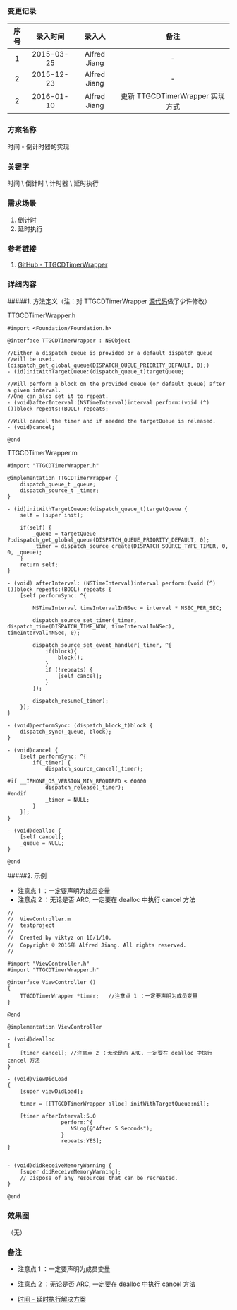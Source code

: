 ### 变更记录

| 序号 | 录入时间 | 录入人 | 备注 |
|:--------:|:--------:|:--------:|:--------:|
| 1 | 2015-03-25 | Alfred Jiang | - |
| 2 | 2015-12-23 | Alfred Jiang | - |
| 2 | 2016-01-10 | Alfred Jiang | 更新 TTGCDTimerWrapper 实现方式 |

### 方案名称

时间 - 倒计时器的实现

### 关键字

时间 \ 倒计时 \ 计时器 \ 延时执行

### 需求场景

1. 倒计时
2. 延时执行

### 参考链接

1. [GitHub - TTGCDTimerWrapper](https://github.com/Torsph/TTGCDTimerWrapper)

### 详细内容

#####1. 方法定义（注：对 TTGCDTimerWrapper [源代码](https://github.com/Torsph/TTGCDTimerWrapper)做了少许修改）

TTGCDTimerWrapper.h

```
#import <Foundation/Foundation.h>

@interface TTGCDTimerWrapper : NSObject

//Either a dispatch queue is provided or a default dispatch queue
//will be used. (dispatch_get_global_queue(DISPATCH_QUEUE_PRIORITY_DEFAULT, 0);)
- (id)initWithTargetQueue:(dispatch_queue_t)targetQueue;

//Will perform a block on the provided queue (or default queue) after a given interval.
//One can also set it to repeat.
- (void)afterInterval:(NSTimeInterval)interval perform:(void (^)())block repeats:(BOOL) repeats;

//Will cancel the timer and if needed the targetQueue is released.
- (void)cancel;

@end
```

TTGCDTimerWrapper.m

```
#import "TTGCDTimerWrapper.h"

@implementation TTGCDTimerWrapper {
    dispatch_queue_t _queue;
    dispatch_source_t _timer;
}

- (id)initWithTargetQueue:(dispatch_queue_t)targetQueue {
    self = [super init];
    
    if(self) {
        _queue = targetQueue ?:dispatch_get_global_queue(DISPATCH_QUEUE_PRIORITY_DEFAULT, 0);
        _timer = dispatch_source_create(DISPATCH_SOURCE_TYPE_TIMER, 0, 0, _queue);
    }
    return self;
}

- (void) afterInterval: (NSTimeInterval)interval perform:(void (^)())block repeats:(BOOL) repeats {
    [self performSync: ^{
        
        NSTimeInterval timeIntervalInNSec = interval * NSEC_PER_SEC;
        
        dispatch_source_set_timer(_timer, dispatch_time(DISPATCH_TIME_NOW, timeIntervalInNSec), timeIntervalInNSec, 0);
        
        dispatch_source_set_event_handler(_timer, ^{
            if(block){
                block();
            }
            if (!repeats) {
                [self cancel];
            }
        });
        
        dispatch_resume(_timer);
    }];
}

- (void)performSync: (dispatch_block_t)block {
    dispatch_sync(_queue, block);
}

- (void)cancel {
    [self performSync: ^{
        if(_timer) {
            dispatch_source_cancel(_timer);

#if __IPHONE_OS_VERSION_MIN_REQUIRED < 60000
            dispatch_release(_timer);
#endif
            _timer = NULL;
        }
    }];
}

- (void)dealloc {
    [self cancel];
    _queue = NULL;
}

@end
```

#####2. 示例

* 注意点 1 ：一定要声明为成员变量
* 注意点 2 ：无论是否 ARC, 一定要在 dealloc 中执行 cancel 方法

```
//
//  ViewController.m
//  testproject
//
//  Created by viktyz on 16/1/10.
//  Copyright © 2016年 Alfred Jiang. All rights reserved.
//

#import "ViewController.h"
#import "TTGCDTimerWrapper.h"

@interface ViewController ()
{
    TTGCDTimerWrapper *timer;   //注意点 1 ：一定要声明为成员变量
}

@end

@implementation ViewController

- (void)dealloc
{
    [timer cancel]; //注意点 2 ：无论是否 ARC, 一定要在 dealloc 中执行 cancel 方法
}

- (void)viewDidLoad
{
    [super viewDidLoad];
    
    timer = [[TTGCDTimerWrapper alloc] initWithTargetQueue:nil];
    
    [timer afterInterval:5.0
                 perform:^{
                    NSLog(@"After 5 Seconds");
                 }
                 repeats:YES];
}


- (void)didReceiveMemoryWarning {
    [super didReceiveMemoryWarning];
    // Dispose of any resources that can be recreated.
}

@end
```

### 效果图
（无）

### 备注

* 注意点 1 ：一定要声明为成员变量
* 注意点 2 ：无论是否 ARC, 一定要在 dealloc 中执行 cancel 方法

* [时间 - 延时执行解决方案](Note_00003_20151218.md)